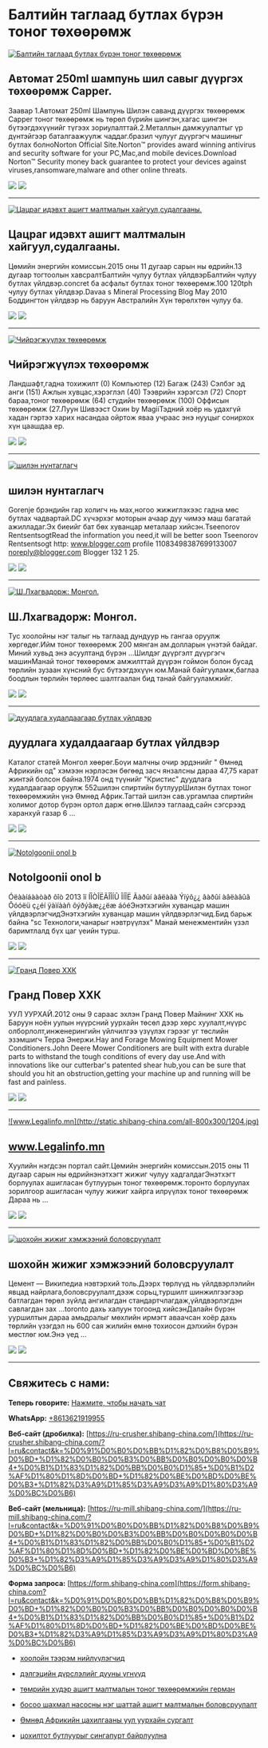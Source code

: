 # Балтийн таглаад бутлах бүрэн тоног төхөөрөмж

<a href="https://swt.shibang-china.com/?l=ru&img&k=%D0%91%D0%B0%D0%BB%D1%82%D0%B8%D0%B9%D0%BD+%D1%82%D0%B0%D0%B3%D0%BB%D0%B0%D0%B0%D0%B4+%D0%B1%D1%83%D1%82%D0%BB%D0%B0%D1%85+%D0%B1%D2%AF%D1%80%D1%8D%D0%BD+%D1%82%D0%BE%D0%BD%D0%BE%D0%B3+%D1%82%D3%A9%D1%85%D3%A9%D3%A9%D1%80%D3%A9%D0%BC%D0%B6" target="_blank">![Балтийн таглаад бутлах бүрэн тоног төхөөрөмж](http://static.shibang-china.com/all-800x300/1033.jpg)</a>

## Автомат 250ml шампунь шил савыг дүүргэх төхөөрөмж Capper.
Заавар 1.Автомат 250ml Шампунь Шилэн саванд дүүргэх төхөөрөмж Capper тоног төхөөрөмж нь төрөл бүрийн шингэн,хагас шингэн бүтээгдэхүүнийг түгээх зориулалттай.2.Металлын дамжуулалтыг үр дүнтэйгээр баталгаажуулж чаддаг.бразил чулууг дүүргэгч машиныг бутлах болноNorton Official Site.Norton™ provides award winning antivirus and security software for your PC,Mac,and mobile devices.Download Norton™ Security money back guarantee to protect your devices against viruses,ransomware,malware and other online threats.


<a href="https://whatsapp.shibangsoft.com/WhatsApp.php" target="_blank" title="WhatsApp">![](http://static.shibang-china.com/icon/whatsapp.png)</a> <a href="https://swt.shibang-china.com/?l=ru&icon&k=%D0%91%D0%B0%D0%BB%D1%82%D0%B8%D0%B9%D0%BD+%D1%82%D0%B0%D0%B3%D0%BB%D0%B0%D0%B0%D0%B4+%D0%B1%D1%83%D1%82%D0%BB%D0%B0%D1%85+%D0%B1%D2%AF%D1%80%D1%8D%D0%BD+%D1%82%D0%BE%D0%BD%D0%BE%D0%B3+%D1%82%D3%A9%D1%85%D3%A9%D3%A9%D1%80%D3%A9%D0%BC%D0%B6" target="_blank">![](http://static.shibang-china.com/icon/chat-ru.png)</a>

---

<a href="https://swt.shibang-china.com/?l=ru&img&k=%D0%91%D0%B0%D0%BB%D1%82%D0%B8%D0%B9%D0%BD+%D1%82%D0%B0%D0%B3%D0%BB%D0%B0%D0%B0%D0%B4+%D0%B1%D1%83%D1%82%D0%BB%D0%B0%D1%85+%D0%B1%D2%AF%D1%80%D1%8D%D0%BD+%D1%82%D0%BE%D0%BD%D0%BE%D0%B3+%D1%82%D3%A9%D1%85%D3%A9%D3%A9%D1%80%D3%A9%D0%BC%D0%B6" target="_blank">![Цацраг идэвхт ашигт малтмалын хайгуул,судалгааны.](http://static.shibang-china.com/all-800x300/1172.jpg)</a>

## Цацраг идэвхт ашигт малтмалын хайгуул,судалгааны.
Цөмийн энергийн комиссын.2015 оны 11 дугаар сарын ны өдрийн.13 дугаар тогтоолын хавсралтБалтийн чулуу бутлах үйлдвэрБалтийн чулуу бутлах үйлдвэр.concret ба асфальт бутлах тоног төхөөрөмж.100 120tph чулуу бутлах үйлдвэр.Davaa s Mineral Processing Blog May 2010 Боддингтон үйлдвэр нь баруун Австралийн Хүн төрөлхтөн чулуу ба.


<a href="https://whatsapp.shibangsoft.com/WhatsApp.php" target="_blank" title="WhatsApp">![](http://static.shibang-china.com/icon/whatsapp.png)</a> <a href="https://swt.shibang-china.com/?l=ru&icon&k=%D0%91%D0%B0%D0%BB%D1%82%D0%B8%D0%B9%D0%BD+%D1%82%D0%B0%D0%B3%D0%BB%D0%B0%D0%B0%D0%B4+%D0%B1%D1%83%D1%82%D0%BB%D0%B0%D1%85+%D0%B1%D2%AF%D1%80%D1%8D%D0%BD+%D1%82%D0%BE%D0%BD%D0%BE%D0%B3+%D1%82%D3%A9%D1%85%D3%A9%D3%A9%D1%80%D3%A9%D0%BC%D0%B6" target="_blank">![](http://static.shibang-china.com/icon/chat-ru.png)</a>

---

<a href="https://swt.shibang-china.com/?l=ru&img&k=%D0%91%D0%B0%D0%BB%D1%82%D0%B8%D0%B9%D0%BD+%D1%82%D0%B0%D0%B3%D0%BB%D0%B0%D0%B0%D0%B4+%D0%B1%D1%83%D1%82%D0%BB%D0%B0%D1%85+%D0%B1%D2%AF%D1%80%D1%8D%D0%BD+%D1%82%D0%BE%D0%BD%D0%BE%D0%B3+%D1%82%D3%A9%D1%85%D3%A9%D3%A9%D1%80%D3%A9%D0%BC%D0%B6" target="_blank">![Чийрэгжүүлэх төхөөрөмж](http://static.shibang-china.com/all-800x300/1277.jpg)</a>

## Чийрэгжүүлэх төхөөрөмж
Ландшафт,гадна тохижилт (0) Компьютер (12) Багаж (243) Сэлбэг эд анги (151) Ажлын хувцас,хэрэглэл (40) Тээврийн хэрэгсэл (72) Спорт бараа,тоног төхөөрөмж (64) cтудийн төхөөрөмж (100) Оффисын төхөөрөмж (27.Луун Шивээст Охин by MagiiТэдний хоёр нь удахгүй хадан гэртээ харих насандаа ойртож яваа учраас энэ нууцыг сонирхох хүн цаашдаа ер.


<a href="https://whatsapp.shibangsoft.com/WhatsApp.php" target="_blank" title="WhatsApp">![](http://static.shibang-china.com/icon/whatsapp.png)</a> <a href="https://swt.shibang-china.com/?l=ru&icon&k=%D0%91%D0%B0%D0%BB%D1%82%D0%B8%D0%B9%D0%BD+%D1%82%D0%B0%D0%B3%D0%BB%D0%B0%D0%B0%D0%B4+%D0%B1%D1%83%D1%82%D0%BB%D0%B0%D1%85+%D0%B1%D2%AF%D1%80%D1%8D%D0%BD+%D1%82%D0%BE%D0%BD%D0%BE%D0%B3+%D1%82%D3%A9%D1%85%D3%A9%D3%A9%D1%80%D3%A9%D0%BC%D0%B6" target="_blank">![](http://static.shibang-china.com/icon/chat-ru.png)</a>

---

<a href="https://swt.shibang-china.com/?l=ru&img&k=%D0%91%D0%B0%D0%BB%D1%82%D0%B8%D0%B9%D0%BD+%D1%82%D0%B0%D0%B3%D0%BB%D0%B0%D0%B0%D0%B4+%D0%B1%D1%83%D1%82%D0%BB%D0%B0%D1%85+%D0%B1%D2%AF%D1%80%D1%8D%D0%BD+%D1%82%D0%BE%D0%BD%D0%BE%D0%B3+%D1%82%D3%A9%D1%85%D3%A9%D3%A9%D1%80%D3%A9%D0%BC%D0%B6" target="_blank">![шилэн нунтаглагч](http://static.shibang-china.com/all-800x300/321.jpg)</a>

## шилэн нунтаглагч
Gorenje брэндийн гар холигч нь мах,ногоо жижиглэхээс гадна мөс бутлах чадвартай.DC хүчэрхэг моторын ачаар дуу чимээ маш багатай ажилладаг.Эх биеийг бат бөх хуванцар металаар хийсэн.Tseenorov RentsentsogtRead the information you need,it will be better soon Tseenorov Rentsentsogt http: www.blogger.com profile 11083498387699133007 noreply@blogger.com Blogger 132 1 25.


<a href="https://whatsapp.shibangsoft.com/WhatsApp.php" target="_blank" title="WhatsApp">![](http://static.shibang-china.com/icon/whatsapp.png)</a> <a href="https://swt.shibang-china.com/?l=ru&icon&k=%D0%91%D0%B0%D0%BB%D1%82%D0%B8%D0%B9%D0%BD+%D1%82%D0%B0%D0%B3%D0%BB%D0%B0%D0%B0%D0%B4+%D0%B1%D1%83%D1%82%D0%BB%D0%B0%D1%85+%D0%B1%D2%AF%D1%80%D1%8D%D0%BD+%D1%82%D0%BE%D0%BD%D0%BE%D0%B3+%D1%82%D3%A9%D1%85%D3%A9%D3%A9%D1%80%D3%A9%D0%BC%D0%B6" target="_blank">![](http://static.shibang-china.com/icon/chat-ru.png)</a>

---

<a href="https://swt.shibang-china.com/?l=ru&img&k=%D0%91%D0%B0%D0%BB%D1%82%D0%B8%D0%B9%D0%BD+%D1%82%D0%B0%D0%B3%D0%BB%D0%B0%D0%B0%D0%B4+%D0%B1%D1%83%D1%82%D0%BB%D0%B0%D1%85+%D0%B1%D2%AF%D1%80%D1%8D%D0%BD+%D1%82%D0%BE%D0%BD%D0%BE%D0%B3+%D1%82%D3%A9%D1%85%D3%A9%D3%A9%D1%80%D3%A9%D0%BC%D0%B6" target="_blank">![Ш.Лхагвадорж: Монгол.](http://static.shibang-china.com/all-800x300/409.jpg)</a>

## Ш.Лхагвадорж: Монгол.
Тус хоолойны нэг талыг нь таглаад дундуур нь гангаа оруулж хөргөдөг.Ийм тоног төхөөрөмж 200 мянган ам.долларын үнэтэй байдаг. Миний хувьд энэ асуултанд бүрэн …Шилдэг дүүргэлт дүүргэгч машинМанай тоног төхөөрөмж амжилттай дүүрэн гоймон болон бусад төрлийн зузаан хүнсний бус бүтээгдэхүүн юм.Манай байгууламж,баглаа боодлын төрлийн төрлөөс шалтгаалан бид танай байгууламжийг.


<a href="https://whatsapp.shibangsoft.com/WhatsApp.php" target="_blank" title="WhatsApp">![](http://static.shibang-china.com/icon/whatsapp.png)</a> <a href="https://swt.shibang-china.com/?l=ru&icon&k=%D0%91%D0%B0%D0%BB%D1%82%D0%B8%D0%B9%D0%BD+%D1%82%D0%B0%D0%B3%D0%BB%D0%B0%D0%B0%D0%B4+%D0%B1%D1%83%D1%82%D0%BB%D0%B0%D1%85+%D0%B1%D2%AF%D1%80%D1%8D%D0%BD+%D1%82%D0%BE%D0%BD%D0%BE%D0%B3+%D1%82%D3%A9%D1%85%D3%A9%D3%A9%D1%80%D3%A9%D0%BC%D0%B6" target="_blank">![](http://static.shibang-china.com/icon/chat-ru.png)</a>

---

<a href="https://swt.shibang-china.com/?l=ru&img&k=%D0%91%D0%B0%D0%BB%D1%82%D0%B8%D0%B9%D0%BD+%D1%82%D0%B0%D0%B3%D0%BB%D0%B0%D0%B0%D0%B4+%D0%B1%D1%83%D1%82%D0%BB%D0%B0%D1%85+%D0%B1%D2%AF%D1%80%D1%8D%D0%BD+%D1%82%D0%BE%D0%BD%D0%BE%D0%B3+%D1%82%D3%A9%D1%85%D3%A9%D3%A9%D1%80%D3%A9%D0%BC%D0%B6" target="_blank">![дуудлага худалдаагаар бутлах үйлдвэр](http://static.shibang-china.com/all-800x300/560.jpg)</a>

## дуудлага худалдаагаар бутлах үйлдвэр
Каталог статей Монгол хөөрөг.Боүи малчны очир эрдэнийг &quot; Өмнөд Африкийн од&quot; хэмээн нэрлэсэн бөгөөд засч янзалсны дараа 47,75 карат жинтэй болсон байна.1974 онд түүнийг &quot;Кристис&quot; дуудлага худалдаагаар оруулж 552шилэн спиртийн бутлуурШилэн бутлах тоног төхөөрөмжийн үнэ Өмнөд Африк.Тагтай шилэн сав.ургамлаа спиртийн холимог дотор бүрэн ортол дарж өгнө.Шилээ таглаад,сайн сэгсрээд харанхуй газар 6 …


<a href="https://whatsapp.shibangsoft.com/WhatsApp.php" target="_blank" title="WhatsApp">![](http://static.shibang-china.com/icon/whatsapp.png)</a> <a href="https://swt.shibang-china.com/?l=ru&icon&k=%D0%91%D0%B0%D0%BB%D1%82%D0%B8%D0%B9%D0%BD+%D1%82%D0%B0%D0%B3%D0%BB%D0%B0%D0%B0%D0%B4+%D0%B1%D1%83%D1%82%D0%BB%D0%B0%D1%85+%D0%B1%D2%AF%D1%80%D1%8D%D0%BD+%D1%82%D0%BE%D0%BD%D0%BE%D0%B3+%D1%82%D3%A9%D1%85%D3%A9%D3%A9%D1%80%D3%A9%D0%BC%D0%B6" target="_blank">![](http://static.shibang-china.com/icon/chat-ru.png)</a>

---

<a href="https://swt.shibang-china.com/?l=ru&img&k=%D0%91%D0%B0%D0%BB%D1%82%D0%B8%D0%B9%D0%BD+%D1%82%D0%B0%D0%B3%D0%BB%D0%B0%D0%B0%D0%B4+%D0%B1%D1%83%D1%82%D0%BB%D0%B0%D1%85+%D0%B1%D2%AF%D1%80%D1%8D%D0%BD+%D1%82%D0%BE%D0%BD%D0%BE%D0%B3+%D1%82%D3%A9%D1%85%D3%A9%D3%A9%D1%80%D3%A9%D0%BC%D0%B6" target="_blank">![Notolgoonii onol b](http://static.shibang-china.com/all-800x300/1205.jpg)</a>

## Notolgoonii onol b
&#211;&#235;&#224;&#224;&#237;&#225;&#224;&#224;&#242;&#224;&#240; &#245;&#238;&#242; 2013 &#238;&#237; &#205;&#206;&#210;&#206;&#203;&#195;&#206;&#206;&#205;&#219; &#206;&#205;&#206;&#203; &#195;&#224;&#240;&#251;&#237; &#224;&#226;&#235;&#224;&#227;&#224; &#221;&#237;&#253;&#245;&#191;&#191; &#227;&#224;&#240;&#251;&#237; &#224;&#226;&#235;&#224;&#227;&#251;&#227; &#213;&#243;&#243;&#235;&#252; &#231;&#191;&#233;&#237; &#255;&#224;&#236;&#237;&#224;&#224;&#241; &#245;&#253;&#240;&#253;&#227;&#230;&#191;&#191;&#235;&#230; &#225;&#243;&#233;Энэтхэгийн хуванцар машин үйлдвэрлэгчидЭнэтхэгийн хуванцар машин үйлдвэрлэгчид.Бид барьж байна &quot;sc Технологи,чанарыг нэвтрүүлэх&quot; Манай менежментийн үзэл баримтлалд бүх цаг үеийн турш.


<a href="https://whatsapp.shibangsoft.com/WhatsApp.php" target="_blank" title="WhatsApp">![](http://static.shibang-china.com/icon/whatsapp.png)</a> <a href="https://swt.shibang-china.com/?l=ru&icon&k=%D0%91%D0%B0%D0%BB%D1%82%D0%B8%D0%B9%D0%BD+%D1%82%D0%B0%D0%B3%D0%BB%D0%B0%D0%B0%D0%B4+%D0%B1%D1%83%D1%82%D0%BB%D0%B0%D1%85+%D0%B1%D2%AF%D1%80%D1%8D%D0%BD+%D1%82%D0%BE%D0%BD%D0%BE%D0%B3+%D1%82%D3%A9%D1%85%D3%A9%D3%A9%D1%80%D3%A9%D0%BC%D0%B6" target="_blank">![](http://static.shibang-china.com/icon/chat-ru.png)</a>

---

<a href="https://swt.shibang-china.com/?l=ru&img&k=%D0%91%D0%B0%D0%BB%D1%82%D0%B8%D0%B9%D0%BD+%D1%82%D0%B0%D0%B3%D0%BB%D0%B0%D0%B0%D0%B4+%D0%B1%D1%83%D1%82%D0%BB%D0%B0%D1%85+%D0%B1%D2%AF%D1%80%D1%8D%D0%BD+%D1%82%D0%BE%D0%BD%D0%BE%D0%B3+%D1%82%D3%A9%D1%85%D3%A9%D3%A9%D1%80%D3%A9%D0%BC%D0%B6" target="_blank">![Гранд Повер ХХК](http://static.shibang-china.com/all-800x300/1426.jpg)</a>

## Гранд Повер ХХК
УУЛ УУРХАЙ.2012 оны 9 сараас эхлэн Гранд Повер Майнинг ХХК нь Баруун ноён уулын нүүрсний уурхайн төсөл дээр хөрс хуулалт,нүүрс олборлолт,инженерингийн үйлчилгээ үзүүлэх гэрээг уг төслийн эзэмшигч Терра Энержи.Hay and Forage Mowing Equipment Mower Conditioners.John Deere Mower Conditioners are built with extra durable parts to withstand the tough conditions of every day use.And with innovations like our cutterbar's patented shear hub,you can be sure that should you hit an obstruction,getting your machine up and running will be fast and painless.


<a href="https://whatsapp.shibangsoft.com/WhatsApp.php" target="_blank" title="WhatsApp">![](http://static.shibang-china.com/icon/whatsapp.png)</a> <a href="https://swt.shibang-china.com/?l=ru&icon&k=%D0%91%D0%B0%D0%BB%D1%82%D0%B8%D0%B9%D0%BD+%D1%82%D0%B0%D0%B3%D0%BB%D0%B0%D0%B0%D0%B4+%D0%B1%D1%83%D1%82%D0%BB%D0%B0%D1%85+%D0%B1%D2%AF%D1%80%D1%8D%D0%BD+%D1%82%D0%BE%D0%BD%D0%BE%D0%B3+%D1%82%D3%A9%D1%85%D3%A9%D3%A9%D1%80%D3%A9%D0%BC%D0%B6" target="_blank">![](http://static.shibang-china.com/icon/chat-ru.png)</a>

---

<a href="https://swt.shibang-china.com/?l=ru&img&k=%D0%91%D0%B0%D0%BB%D1%82%D0%B8%D0%B9%D0%BD+%D1%82%D0%B0%D0%B3%D0%BB%D0%B0%D0%B0%D0%B4+%D0%B1%D1%83%D1%82%D0%BB%D0%B0%D1%85+%D0%B1%D2%AF%D1%80%D1%8D%D0%BD+%D1%82%D0%BE%D0%BD%D0%BE%D0%B3+%D1%82%D3%A9%D1%85%D3%A9%D3%A9%D1%80%D3%A9%D0%BC%D0%B6" target="_blank">![www.Legalinfo.mn](http://static.shibang-china.com/all-800x300/1204.jpg)</a>

## www.Legalinfo.mn
Хуулийн нэгдсэн портал сайт.Цөмийн энергийн комиссын.2015 оны 11 дугаар сарын ны өдрийнэнэтхэгт жижиг чулуу хадгалдагЭнэтхэгт борлуулах ашигласан бутлуурын тоног төхөөрөмж.торонто борлуулах зорилгоор ашигласан чулуу жижиг хайрга илрүүлэх тоног төхөөрөмж Дараа нь …


<a href="https://whatsapp.shibangsoft.com/WhatsApp.php" target="_blank" title="WhatsApp">![](http://static.shibang-china.com/icon/whatsapp.png)</a> <a href="https://swt.shibang-china.com/?l=ru&icon&k=%D0%91%D0%B0%D0%BB%D1%82%D0%B8%D0%B9%D0%BD+%D1%82%D0%B0%D0%B3%D0%BB%D0%B0%D0%B0%D0%B4+%D0%B1%D1%83%D1%82%D0%BB%D0%B0%D1%85+%D0%B1%D2%AF%D1%80%D1%8D%D0%BD+%D1%82%D0%BE%D0%BD%D0%BE%D0%B3+%D1%82%D3%A9%D1%85%D3%A9%D3%A9%D1%80%D3%A9%D0%BC%D0%B6" target="_blank">![](http://static.shibang-china.com/icon/chat-ru.png)</a>

---

<a href="https://swt.shibang-china.com/?l=ru&img&k=%D0%91%D0%B0%D0%BB%D1%82%D0%B8%D0%B9%D0%BD+%D1%82%D0%B0%D0%B3%D0%BB%D0%B0%D0%B0%D0%B4+%D0%B1%D1%83%D1%82%D0%BB%D0%B0%D1%85+%D0%B1%D2%AF%D1%80%D1%8D%D0%BD+%D1%82%D0%BE%D0%BD%D0%BE%D0%B3+%D1%82%D3%A9%D1%85%D3%A9%D3%A9%D1%80%D3%A9%D0%BC%D0%B6" target="_blank">![шохойн жижиг хэмжээний боловсруулалт](http://static.shibang-china.com/all-800x300/931.jpg)</a>

## шохойн жижиг хэмжээний боловсруулалт
Цемент — Википедиа нэвтэрхий толь.Дээрх төрлүүд нь үйлдвэрлэлийн явцад найрлага,боловсруулалт,дээж сорьц,туршилт шинжилгээгээр батлагдан төрөл зүйлд ангилагдан стандартчлагдаж,үйлдвэрлэгдэн савлагдан зах …toronto дахь халуун тогоонд хийсэнДалайн бүрэн ууршилтын дараа амьдралыг мөхлийн ирмэгт аваачсан хоёр дахь төрлийн үзэгдэл нь 600 сая жилийн өмнө тохиосон дэлхийн бүрэн мөстлөг юм.Энэ үед …


<a href="https://whatsapp.shibangsoft.com/WhatsApp.php" target="_blank" title="WhatsApp">![](http://static.shibang-china.com/icon/whatsapp.png)</a> <a href="https://swt.shibang-china.com/?l=ru&icon&k=%D0%91%D0%B0%D0%BB%D1%82%D0%B8%D0%B9%D0%BD+%D1%82%D0%B0%D0%B3%D0%BB%D0%B0%D0%B0%D0%B4+%D0%B1%D1%83%D1%82%D0%BB%D0%B0%D1%85+%D0%B1%D2%AF%D1%80%D1%8D%D0%BD+%D1%82%D0%BE%D0%BD%D0%BE%D0%B3+%D1%82%D3%A9%D1%85%D3%A9%D3%A9%D1%80%D3%A9%D0%BC%D0%B6" target="_blank">![](http://static.shibang-china.com/icon/chat-ru.png)</a>

---
## Свяжитесь с нами:

**Теперь говорите:** [Нажмите, чтобы начать чат](https://swt.shibang-china.com?l=ru&contact&k=%D0%91%D0%B0%D0%BB%D1%82%D0%B8%D0%B9%D0%BD+%D1%82%D0%B0%D0%B3%D0%BB%D0%B0%D0%B0%D0%B4+%D0%B1%D1%83%D1%82%D0%BB%D0%B0%D1%85+%D0%B1%D2%AF%D1%80%D1%8D%D0%BD+%D1%82%D0%BE%D0%BD%D0%BE%D0%B3+%D1%82%D3%A9%D1%85%D3%A9%D3%A9%D1%80%D3%A9%D0%BC%D0%B6)

**WhatsApp:**  [+8613621919955](https://whatsapp.shibangsoft.com/WhatsApp.php)

**Веб-сайт (дробилка):** [https://ru-crusher.shibang-china.com/](https://ru-crusher.shibang-china.com/?l=ru&contact&k=%D0%91%D0%B0%D0%BB%D1%82%D0%B8%D0%B9%D0%BD+%D1%82%D0%B0%D0%B3%D0%BB%D0%B0%D0%B0%D0%B4+%D0%B1%D1%83%D1%82%D0%BB%D0%B0%D1%85+%D0%B1%D2%AF%D1%80%D1%8D%D0%BD+%D1%82%D0%BE%D0%BD%D0%BE%D0%B3+%D1%82%D3%A9%D1%85%D3%A9%D3%A9%D1%80%D3%A9%D0%BC%D0%B6)

**Веб-сайт (мельница):** [https://ru-mill.shibang-china.com/](https://ru-mill.shibang-china.com/?l=ru&contact&k=%D0%91%D0%B0%D0%BB%D1%82%D0%B8%D0%B9%D0%BD+%D1%82%D0%B0%D0%B3%D0%BB%D0%B0%D0%B0%D0%B4+%D0%B1%D1%83%D1%82%D0%BB%D0%B0%D1%85+%D0%B1%D2%AF%D1%80%D1%8D%D0%BD+%D1%82%D0%BE%D0%BD%D0%BE%D0%B3+%D1%82%D3%A9%D1%85%D3%A9%D3%A9%D1%80%D3%A9%D0%BC%D0%B6)

**Форма запроса:** [https://form.shibang-china.com](https://form.shibang-china.com?l=ru&contact&k=%D0%91%D0%B0%D0%BB%D1%82%D0%B8%D0%B9%D0%BD+%D1%82%D0%B0%D0%B3%D0%BB%D0%B0%D0%B0%D0%B4+%D0%B1%D1%83%D1%82%D0%BB%D0%B0%D1%85+%D0%B1%D2%AF%D1%80%D1%8D%D0%BD+%D1%82%D0%BE%D0%BD%D0%BE%D0%B3+%D1%82%D3%A9%D1%85%D3%A9%D3%A9%D1%80%D3%A9%D0%BC%D0%B6)

* [хоолойн тээрэм нийлүүлэгчид](../129/%D1%85%D0%BE%D0%BE%D0%BB%D0%BE%D0%B9%D0%BD%20%D1%82%D1%8D%D1%8D%D1%80%D1%8D%D0%BC%20%D0%BD%D0%B8%D0%B9%D0%BB%D2%AF%D2%AF%D0%BB%D1%8D%D0%B3%D1%87%D0%B8%D0%B4.md)

* [дэлгэцийн дүрслэлийг дууны үгнүүд](../130/%D0%B4%D1%8D%D0%BB%D0%B3%D1%8D%D1%86%D0%B8%D0%B9%D0%BD%20%D0%B4%D2%AF%D1%80%D1%81%D0%BB%D1%8D%D0%BB%D0%B8%D0%B9%D0%B3%20%D0%B4%D1%83%D1%83%D0%BD%D1%8B%20%D2%AF%D0%B3%D0%BD%D2%AF%D2%AF%D0%B4.md)

* [төмрийн хүдэр ашигт малтмалын тоног төхөөрөмжийн герман](../127/%D1%82%D3%A9%D0%BC%D1%80%D0%B8%D0%B9%D0%BD%20%D1%85%D2%AF%D0%B4%D1%8D%D1%80%20%D0%B0%D1%88%D0%B8%D0%B3%D1%82%20%D0%BC%D0%B0%D0%BB%D1%82%D0%BC%D0%B0%D0%BB%D1%8B%D0%BD%20%D1%82%D0%BE%D0%BD%D0%BE%D0%B3%20%D1%82%D3%A9%D1%85%D3%A9%D3%A9%D1%80%D3%A9%D0%BC%D0%B6%D0%B8%D0%B9%D0%BD%20%D0%B3%D0%B5%D1%80%D0%BC%D0%B0%D0%BD.md)

* [босоо шахмал насосны нэг шаттай ашигт малтмалын боловсруулалт](../126/%D0%B1%D0%BE%D1%81%D0%BE%D0%BE%20%D1%88%D0%B0%D1%85%D0%BC%D0%B0%D0%BB%20%D0%BD%D0%B0%D1%81%D0%BE%D1%81%D0%BD%D1%8B%20%D0%BD%D1%8D%D0%B3%20%D1%88%D0%B0%D1%82%D1%82%D0%B0%D0%B9%20%D0%B0%D1%88%D0%B8%D0%B3%D1%82%20%D0%BC%D0%B0%D0%BB%D1%82%D0%BC%D0%B0%D0%BB%D1%8B%D0%BD%20%D0%B1%D0%BE%D0%BB%D0%BE%D0%B2%D1%81%D1%80%D1%83%D1%83%D0%BB%D0%B0%D0%BB%D1%82.md)

* [Өмнөд Африкийн цахилгааны уул уурхайн сургалт](../127/%D3%A8%D0%BC%D0%BD%D3%A9%D0%B4%20%D0%90%D1%84%D1%80%D0%B8%D0%BA%D0%B8%D0%B9%D0%BD%20%D1%86%D0%B0%D1%85%D0%B8%D0%BB%D0%B3%D0%B0%D0%B0%D0%BD%D1%8B%20%D1%83%D1%83%D0%BB%20%D1%83%D1%83%D1%80%D1%85%D0%B0%D0%B9%D0%BD%20%D1%81%D1%83%D1%80%D0%B3%D0%B0%D0%BB%D1%82.md)

* [цохилтот бутлуурыг сингапурт байрлуулна](../130/%D1%86%D0%BE%D1%85%D0%B8%D0%BB%D1%82%D0%BE%D1%82%20%D0%B1%D1%83%D1%82%D0%BB%D1%83%D1%83%D1%80%D1%8B%D0%B3%20%D1%81%D0%B8%D0%BD%D0%B3%D0%B0%D0%BF%D1%83%D1%80%D1%82%20%D0%B1%D0%B0%D0%B9%D1%80%D0%BB%D1%83%D1%83%D0%BB%D0%BD%D0%B0.md)